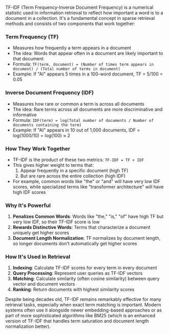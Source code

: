 TF-IDF (Term Frequency-Inverse Document Frequency) is a numerical statistic used in information retrieval to reflect how important a word is to a document in a collection. It's a fundamental concept in sparse retrieval methods and consists of two components that work together:

### Term Frequency (TF)

- Measures how frequently a term appears in a document
- The idea: Words that appear often in a document are likely important to that document
- Formula: `TF(term, document) = (Number of times term appears in document) / (Total number of terms in document)`
- Example: If "AI" appears 5 times in a 100-word document, TF = 5/100 = 0.05

### Inverse Document Frequency (IDF)

- Measures how rare or common a term is across all documents
- The idea: Rare terms across all documents are more discriminative and informative
- Formula: `IDF(term) = log(Total number of documents / Number of documents containing the term)`
- Example: If "AI" appears in 10 out of 1,000 documents, IDF = log(1000/10) = log(100) ≈ 2

### How They Work Together

- TF-IDF is the product of these two metrics: `TF-IDF = TF × IDF`
- This gives higher weight to terms that:
  1. Appear frequently in a specific document (high TF)
  2. But are rare across the entire collection (high IDF)
- For example, common words like "the" or "and" will have very low IDF scores, while specialized terms like "transformer architecture" will have high IDF scores

### Why It's Powerful

1. **Penalizes Common Words**: Words like "the," "is," "of" have high TF but very low IDF, so their TF-IDF score is low
2. **Rewards Distinctive Words**: Terms that characterize a document uniquely get higher scores
3. **Document Length Normalization**: TF normalizes by document length, so longer documents don't automatically get higher scores

### How It's Used in Retrieval

1. **Indexing**: Calculate TF-IDF scores for every term in every document
2. **Query Processing**: Represent user queries as TF-IDF vectors
3. **Matching**: Calculate similarity (often cosine similarity) between query vector and document vectors
4. **Ranking**: Return documents with highest similarity scores

Despite being decades old, TF-IDF remains remarkably effective for many retrieval tasks, especially when exact term matching is important. Modern systems often use it alongside newer embedding-based approaches or as part of more sophisticated algorithms like BM25 (which is an enhanced version of TF-IDF that handles term saturation and document length normalization better).
